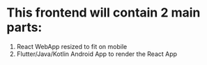 # This frontend will contain 2 main parts:
1. React WebApp resized to fit on mobile
2. Flutter/Java/Kotlin Android App to render the React App
